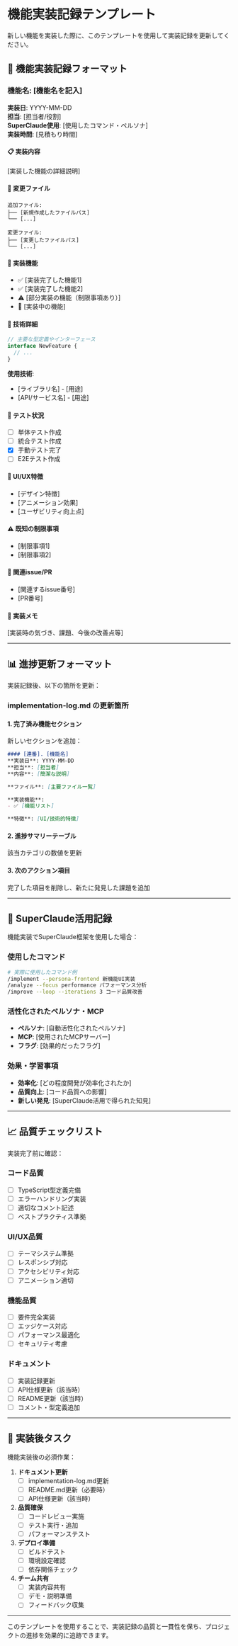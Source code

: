 # 機能実装記録テンプレート

新しい機能を実装した際に、このテンプレートを使用して実装記録を更新してください。

## 📝 機能実装記録フォーマット

### 機能名: [機能名を記入]

**実装日**: YYYY-MM-DD  
**担当**: [担当者/役割]  
**SuperClaude使用**: [使用したコマンド・ペルソナ]  
**実装時間**: [見積もり時間]

#### 📋 実装内容
[実装した機能の詳細説明]

#### 📁 変更ファイル
```
追加ファイル:
├── [新規作成したファイルパス]
└── [...]

変更ファイル:
├── [変更したファイルパス]
└── [...]
```

#### 🎯 実装機能
- ✅ [実装完了した機能1]
- ✅ [実装完了した機能2]
- ⚠️ [部分実装の機能（制限事項あり）]
- 🚧 [実装中の機能]

#### 🔧 技術詳細
```typescript
// 主要な型定義やインターフェース
interface NewFeature {
  // ...
}
```

**使用技術**:
- [ライブラリ名] - [用途]
- [API/サービス名] - [用途]

#### 🧪 テスト状況
- [ ] 単体テスト作成
- [ ] 統合テスト作成
- [x] 手動テスト完了
- [ ] E2Eテスト作成

#### 📱 UI/UX特徴
- [デザイン特徴]
- [アニメーション効果]
- [ユーザビリティ向上点]

#### ⚠️ 既知の制限事項
- [制限事項1]
- [制限事項2]

#### 🔗 関連issue/PR
- [関連するissue番号]
- [PR番号]

#### 📝 実装メモ
[実装時の気づき、課題、今後の改善点等]

---

## 📊 進捗更新フォーマット

実装記録後、以下の箇所を更新：

### implementation-log.md の更新箇所

#### 1. 完了済み機能セクション
新しいセクションを追加：

```markdown
#### [連番]. [機能名]
**実装日**: YYYY-MM-DD
**担当**: [担当者]
**内容**: [簡潔な説明]

**ファイル**: [主要ファイル一覧]

**実装機能**:
- ✅ [機能リスト]

**特徴**: [UI/技術的特徴]
```

#### 2. 進捗サマリーテーブル
該当カテゴリの数値を更新

#### 3. 次のアクション項目
完了した項目を削除し、新たに発見した課題を追加

---

## 🎯 SuperClaude活用記録

機能実装でSuperClaude框架を使用した場合：

### 使用したコマンド
```bash
# 実際に使用したコマンド例
/implement --persona-frontend 新機能UI実装
/analyze --focus performance パフォーマンス分析
/improve --loop --iterations 3 コード品質改善
```

### 活性化されたペルソナ・MCP
- **ペルソナ**: [自動活性化されたペルソナ]
- **MCP**: [使用されたMCPサーバー]
- **フラグ**: [効果的だったフラグ]

### 効果・学習事項
- **効率化**: [どの程度開発が効率化されたか]
- **品質向上**: [コード品質への影響]
- **新しい発見**: [SuperClaude活用で得られた知見]

---

## 📈 品質チェックリスト

実装完了前に確認：

### コード品質
- [ ] TypeScript型定義完備
- [ ] エラーハンドリング実装
- [ ] 適切なコメント記述
- [ ] ベストプラクティス準拠

### UI/UX品質  
- [ ] テーマシステム準拠
- [ ] レスポンシブ対応
- [ ] アクセシビリティ対応
- [ ] アニメーション適切

### 機能品質
- [ ] 要件完全実装
- [ ] エッジケース対応
- [ ] パフォーマンス最適化
- [ ] セキュリティ考慮

### ドキュメント
- [ ] 実装記録更新
- [ ] API仕様更新（該当時）
- [ ] README更新（該当時）
- [ ] コメント・型定義追加

---

## 🔄 実装後タスク

機能実装後の必須作業：

1. **ドキュメント更新**
   - [ ] implementation-log.md更新
   - [ ] README.md更新（必要時）
   - [ ] API仕様更新（該当時）

2. **品質確保**
   - [ ] コードレビュー実施
   - [ ] テスト実行・追加
   - [ ] パフォーマンステスト

3. **デプロイ準備**
   - [ ] ビルドテスト
   - [ ] 環境設定確認
   - [ ] 依存関係チェック

4. **チーム共有**
   - [ ] 実装内容共有
   - [ ] デモ・説明準備
   - [ ] フィードバック収集

---

このテンプレートを使用することで、実装記録の品質と一貫性を保ち、プロジェクトの進捗を効果的に追跡できます。